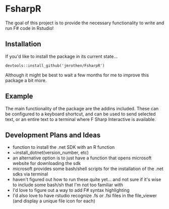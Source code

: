 
# FsharpR

<!-- badges: start -->
<!-- badges: end -->

The goal of this project is to provide the necessary functionality to write and run F# code in Rstudio!

## Installation

If you'd like to install the package in its current state...

```{r}
devtools::install_github('jmrothen/FsharpR')
```

Although it might be best to wait a few months for me to improve this package a bit more.

## Example

The main functionality of the package are the addins included. These can be configured to a keyboard shortcut, and can be used to send selected text, or an entire text to a terminal where F Sharp Interactive is available.

## Development Plans and Ideas

- function to install the .net SDK with an R function
-   ~install_dotnet(version_number, etc)
-   an alternative option is to just have a function that opens microsoft website for downloading the sdk
- microsoft provides some bash/shell scripts for the installation of the .net sdks via terminal
-   haven't figured out how to run these quite yet... and not sure if it's wise to include some bash/sh that I'm not too familiar with
- I'd love to figure out a way to add F# syntax highlighting
- I'd also love to have rstudio recognize .fs or .fsi files in the file_viewer (and display a unique file icon for each)

